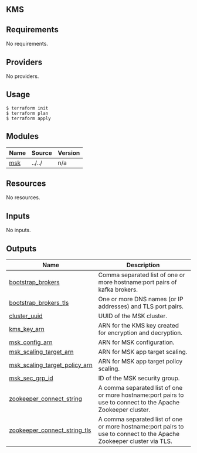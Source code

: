 ## KMS

## Requirements

No requirements.

## Providers

No providers.

## Usage

```shell
$ terraform init
$ terraform plan
$ terraform apply
```

## Modules

| Name | Source | Version |
|------|--------|---------|
| <a name="module_msk"></a> [msk](#module\_msk) | ../../ | n/a |

## Resources

No resources.

## Inputs

No inputs.

## Outputs

| Name | Description |
|------|-------------|
| <a name="output_bootstrap_brokers"></a> [bootstrap\_brokers](#output\_bootstrap\_brokers) | Comma separated list of one or more hostname:port pairs of kafka brokers. |
| <a name="output_bootstrap_brokers_tls"></a> [bootstrap\_brokers\_tls](#output\_bootstrap\_brokers\_tls) | One or more DNS names (or IP addresses) and TLS port pairs. |
| <a name="output_cluster_uuid"></a> [cluster\_uuid](#output\_cluster\_uuid) | UUID of the MSK cluster. |
| <a name="output_kms_key_arn"></a> [kms\_key\_arn](#output\_kms\_key\_arn) | ARN for the KMS key created for encryption and decryption. |
| <a name="output_msk_config_arn"></a> [msk\_config\_arn](#output\_msk\_config\_arn) | ARN for MSK configuration. |
| <a name="output_msk_scaling_target_arn"></a> [msk\_scaling\_target\_arn](#output\_msk\_scaling\_target\_arn) | ARN for MSK app target scaling. |
| <a name="output_msk_scaling_target_policy_arn"></a> [msk\_scaling\_target\_policy\_arn](#output\_msk\_scaling\_target\_policy\_arn) | ARN for MSK app target policy scaling. |
| <a name="output_msk_sec_grp_id"></a> [msk\_sec\_grp\_id](#output\_msk\_sec\_grp\_id) | ID of the MSK security group. |
| <a name="output_zookeeper_connect_string"></a> [zookeeper\_connect\_string](#output\_zookeeper\_connect\_string) | A comma separated list of one or more hostname:port pairs to use to connect to the Apache Zookeeper cluster. |
| <a name="output_zookeeper_connect_string_tls"></a> [zookeeper\_connect\_string\_tls](#output\_zookeeper\_connect\_string\_tls) | A comma separated list of one or more hostname:port pairs to use to connect to the Apache Zookeeper cluster via TLS. |
